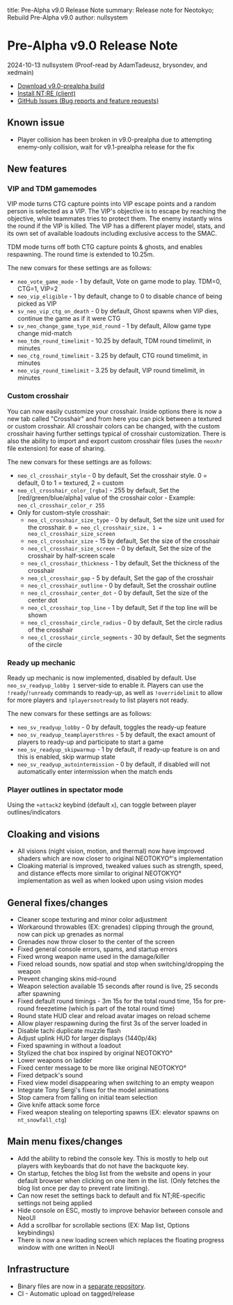 title: Pre-Alpha v9.0 Release Note
summary: Release note for Neotokyo; Rebuild Pre-Alpha v9.0
author: nullsystem

# Pre-Alpha v9.0 Release Note
2024-10-13 nullsystem (Proof-read by AdamTadeusz, brysondev, and xedmain)

* [Download v9.0-prealpha build](https://github.com/NeotokyoRebuild/neo/releases/tag/v9.0-prealpha)
* [Install NT;RE (client)](/guide/install/)
* [GitHub Issues (Bug reports and feature requests)](https://github.com/NeotokyoRebuild/neo/issues)

## Known issue

* Player collision has been broken in v9.0-prealpha due to attempting enemy-only collision, wait for v9.1-prealpha release for the fix

## New features

### VIP and TDM gamemodes
VIP mode turns CTG capture points into VIP escape points and a random person is selected as a VIP.
The VIP's objective is to escape by reaching the objective, while teammates tries to protect them.
The enemy instantly wins the round if the VIP is killed. The VIP has a different player model, stats,
and its own set of available loadouts including exclusive access to the SMAC.

TDM mode turns off both CTG capture points & ghosts, and enables respawning. The round time is extended to 10.25m.

The new convars for these settings are as follows:

* `neo_vote_game_mode` - 1 by default, Vote on game mode to play. TDM=0, CTG=1, VIP=2
* `neo_vip_eligible` - 1 by default, change to 0 to disable chance of being picked as VIP
* `sv_neo_vip_ctg_on_death` - 0 by default, Ghost spawns when VIP dies, continue the game as if it were CTG
* `sv_neo_change_game_type_mid_round` - 1 by default, Allow game type change mid-match
* `neo_tdm_round_timelimit` - 10.25 by default, TDM round timelimit, in minutes
* `neo_ctg_round_timelimit` - 3.25 by default, CTG round timelimit, in minutes
* `neo_vip_round_timelimit` - 3.25 by default, VIP round timelimit, in minutes

### Custom crosshair
You can now easily customize your crosshair. Inside options there is now a new tab called "Crosshair" and from here
you can pick between a textured or custom crosshair.
All crosshair colors can be changed, with the custom crosshair having further settings typical of crosshair customization.
There is also the ability to import and export custom crosshair files (uses the `neoxhr` file extension) for ease of sharing.

The new convars for these settings are as follows:

* `neo_cl_crosshair_style` - 0 by default, Set the crosshair style. 0 = default, 0 to 1 = textured, 2 = custom
* `neo_cl_crosshair_color_[rgba]` - 255 by default, Set the [red/green/blue/alpha] value of the crosshair color - Example: `neo_cl_crosshair_color_r 255`
* Only for custom-style crosshair:
    * `neo_cl_crosshair_size_type` - 0 by default, Set the size unit used for the crosshair. `0 = neo_cl_crosshair_size, 1 = neo_cl_crosshair_size_screen`
    * `neo_cl_crosshair_size` - 15 by default, Set the size of the crosshair
    * `neo_cl_crosshair_size_screen` - 0 by default, Set the size of the crosshair by half-screen scale
    * `neo_cl_crosshair_thickness` - 1 by default, Set the thickness of the crosshair
    * `neo_cl_crosshair_gap` - 5 by default, Set the gap of the crosshair
    * `neo_cl_crosshair_outline` - 0 by default, Set the crosshair outline
    * `neo_cl_crosshair_center_dot` - 0 by default, Set the size of the center dot
    * `neo_cl_crosshair_top_line` - 1 by default, Set if the top line will be shown
    * `neo_cl_crosshair_circle_radius` - 0 by default, Set the circle radius of the crosshair
    * `neo_cl_crosshair_circle_segments` - 30 by default, Set the segments of the circle

### Ready up mechanic
Ready up mechanic is now implemented, disabled by default. Use `neo_sv_readyup_lobby 1` server-side to enable it.
Players can use the `!ready`/`!unready` commands to ready-up, as well as `!overridelimit` to allow for more players
and `!playersnotready` to list players not ready.

The new convars for these settings are as follows:

* `neo_sv_readyup_lobby` - 0 by default, toggles the ready-up feature
* `neo_sv_readyup_teamplayersthres` - 5 by default, the exact amount of players to ready-up and participate to start a game
* `neo_sv_readyup_skipwarmup` - 1 by default, if ready-up feature is on and this is enabled, skip warmup state
* `neo_sv_readyup_autointermission` - 0 by default, if disabled will not automatically enter intermission when the match ends


### Player outlines in spectator mode
Using the `+attack2` keybind (default `x`), can toggle between player outlines/indicators

## Cloaking and visions

* All visions (night vision, motion, and thermal) now have improved shaders which are now closer to original NEOTOKYO°'s implementation
* Cloaking material is improved, tweaked values such as strength, speed, and distance effects more similar to original NEOTOKYO° implementation as well as when looked upon using vision modes

## General fixes/changes

* Cleaner scope texturing and minor color adjustment
* Workaround throwables (EX: grenades) clipping through the ground, now can pick up grenades as normal
* Grenades now throw closer to the center of the screen
* Fixed general console errors, spams, and startup errors
* Fixed wrong weapon name used in the damage/killer
* Fixed reload sounds, now spatial and stop when switching/dropping the weapon
* Prevent changing skins mid-round
* Weapon selection available 15 seconds after round is live, 25 seconds after spawning
* Fixed default round timings - 3m 15s for the total round time, 15s for pre-round freezetime (which is part of the total round time)
* Round state HUD clear and reload avatar images on reload scheme
* Allow player respawning during the first 3s of the server loaded in
* Disable tachi duplicate muzzle flash
* Adjust uplink HUD for larger displays (1440p/4k)
* Fixed spawning in without a loadout
* Stylized the chat box inspired by original NEOTOKYO°
* Lower weapons on ladder
* Fixed center message to be more like original NEOTOKYO°
* Fixed detpack's sound
* Fixed view model disappearing when switching to an empty weapon
* Integrate Tony Sergi's fixes for the model animations
* Stop camera from falling on initial team selection
* Give knife attack some force
* Fixed weapon stealing on teleporting spawns (EX: elevator spawns on `nt_snowfall_ctg`)

## Main menu fixes/changes

* Add the ability to rebind the console key. This is mostly to help out players with keyboards that do not have the backquote key.
* On startup, fetches the blog list from the website and opens in your default browser when clicking on one item in the list. (Only fetches the blog list once per day to prevent rate limiting).
* Can now reset the settings back to default and fix NT;RE-specific settings not being applied
* Hide console on ESC, mostly to improve behavior between console and NeoUI
* Add a scrollbar for scrollable sections (EX: Map list, Options keybindings)
* There is now a new loading screen which replaces the floating progress window with one written in NeoUI

## Infrastructure

* Binary files are now in a [separate repository](https://github.com/NeotokyoRebuild/neoAssets).
* CI - Automatic upload on tagged/release

